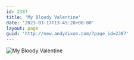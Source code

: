 ```yaml
---
id: 2387
title: 'My Bloody Valentine'
date: '2023-03-17T13:45:28+00:00'
layout: page
guid: 'http://new.andydixon.com/?page_id=2387'
---
```


![My Bloody Valentine](https://i0.wp.com/assets.g8x2.ldn.idrivee2-23.com/posters/My%20Bloody%20Valentine%2001.jpg?w=1200&ssl=1 "My Bloody Valentine")